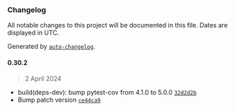 ### Changelog

All notable changes to this project will be documented in this file. Dates are displayed in UTC.

Generated by [`auto-changelog`](https://github.com/CookPete/auto-changelog).

#### 0.30.2

> 2 April 2024

- build(deps-dev): bump pytest-cov from 4.1.0 to 5.0.0 [`32d2d2b`](https://github.com/cristian-rincon/pymetasnap/commit/32d2d2baa932021eab417a6254a54f520037a8d4)
- Bump patch version [`ce44ca9`](https://github.com/cristian-rincon/pymetasnap/commit/ce44ca92dffb04c4a9ebc17f870c6dac61bf7d16)
